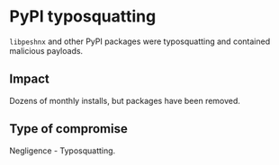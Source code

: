 # PyPI typosquatting

`libpeshnx` and other PyPI packages were typosquatting and contained malicious payloads.

## Impact

Dozens of monthly installs, but packages have been removed.

## Type of compromise

Negligence - Typosquatting.
